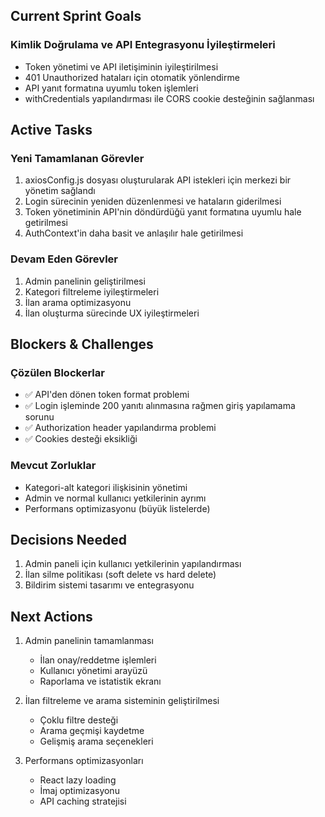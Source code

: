 ## Current Sprint Goals

### Kimlik Doğrulama ve API Entegrasyonu İyileştirmeleri
- Token yönetimi ve API iletişiminin iyileştirilmesi
- 401 Unauthorized hataları için otomatik yönlendirme
- API yanıt formatına uyumlu token işlemleri
- withCredentials yapılandırması ile CORS cookie desteğinin sağlanması

## Active Tasks

### Yeni Tamamlanan Görevler
1. axiosConfig.js dosyası oluşturularak API istekleri için merkezi bir yönetim sağlandı
2. Login sürecinin yeniden düzenlenmesi ve hataların giderilmesi
3. Token yönetiminin API'nin döndürdüğü yanıt formatına uyumlu hale getirilmesi
4. AuthContext'in daha basit ve anlaşılır hale getirilmesi

### Devam Eden Görevler
1. Admin panelinin geliştirilmesi
2. Kategori filtreleme iyileştirmeleri
3. İlan arama optimizasyonu
4. İlan oluşturma sürecinde UX iyileştirmeleri

## Blockers & Challenges

### Çözülen Blockerlar
- ✅ API'den dönen token format problemi
- ✅ Login işleminde 200 yanıtı alınmasına rağmen giriş yapılamama sorunu
- ✅ Authorization header yapılandırma problemi
- ✅ Cookies desteği eksikliği

### Mevcut Zorluklar
- Kategori-alt kategori ilişkisinin yönetimi
- Admin ve normal kullanıcı yetkilerinin ayrımı
- Performans optimizasyonu (büyük listelerde)

## Decisions Needed

1. Admin paneli için kullanıcı yetkilerinin yapılandırması
2. İlan silme politikası (soft delete vs hard delete)
3. Bildirim sistemi tasarımı ve entegrasyonu

## Next Actions

1. Admin panelinin tamamlanması
   - İlan onay/reddetme işlemleri
   - Kullanıcı yönetimi arayüzü
   - Raporlama ve istatistik ekranı

2. İlan filtreleme ve arama sisteminin geliştirilmesi
   - Çoklu filtre desteği
   - Arama geçmişi kaydetme
   - Gelişmiş arama seçenekleri

3. Performans optimizasyonları
   - React lazy loading
   - İmaj optimizasyonu
   - API caching stratejisi